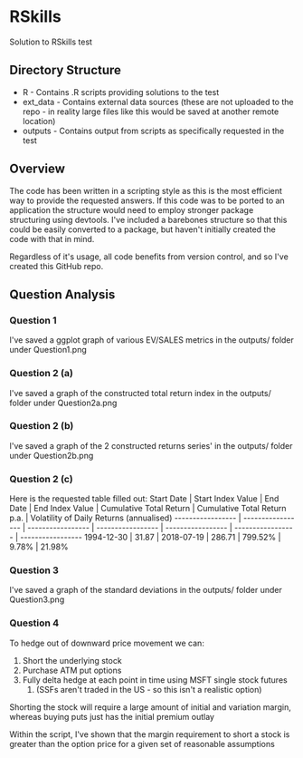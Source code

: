 # RSkills
Solution to RSkills test

## Directory Structure

* R - Contains .R scripts providing solutions to the test
* ext_data - Contains external data sources (these are not uploaded to the repo - in reality large files like this would be saved at another remote location)
* outputs - Contains output from scripts as specifically requested in the test

## Overview

The code has been written in a scripting style as this is the most efficient way to provide the requested answers.
If this code was to be ported to an application the structure would need to employ stronger package structuring using devtools. I've included a barebones structure so that this could be easily converted to a package, but haven't initially created the code with that in mind.

Regardless of it's usage, all code benefits from version control, and so I've created this GitHub repo.

## Question Analysis
### Question 1
I've saved a ggplot graph of various EV/SALES metrics in the outputs/ folder under Question1.png

### Question 2 (a)
I've saved a graph of the constructed total return index in the outputs/ folder under Question2a.png

### Question 2 (b)
I've saved a graph of the 2 constructed returns series' in the outputs/ folder under Question2b.png

### Question 2 (c)
Here is the requested table filled out:
Start Date | Start Index Value | End Date | End Index Value | Cumulative Total Return | Cumulative Total Return p.a. | Volatility of Daily Returns (annualised)
----------------- | ----------------- | ----------------- | ----------------- | ----------------- | ----------------- | -----------------
1994-12-30 | 31.87 | 2018-07-19 | 286.71 | 799.52% | 9.78% | 21.98%

### Question 3
I've saved a graph of the standard deviations in the outputs/ folder under Question3.png

### Question 4
To hedge out of downward price movement we can:
1. Short the underlying stock
1. Purchase ATM put options
1. Fully delta hedge at each point in time using MSFT single stock futures
    1. (SSFs aren't traded in the US - so this isn't a realistic option)

Shorting the stock will require a large amount of initial and variation margin, whereas buying puts just has the initial premium outlay

Within the script, I've shown that the margin requirement to short a stock is greater than the option price for a given set of reasonable assumptions
